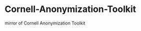Cornell-Anonymization-Toolkit
=============================

mirror of Cornell Anonymization Toolkit
